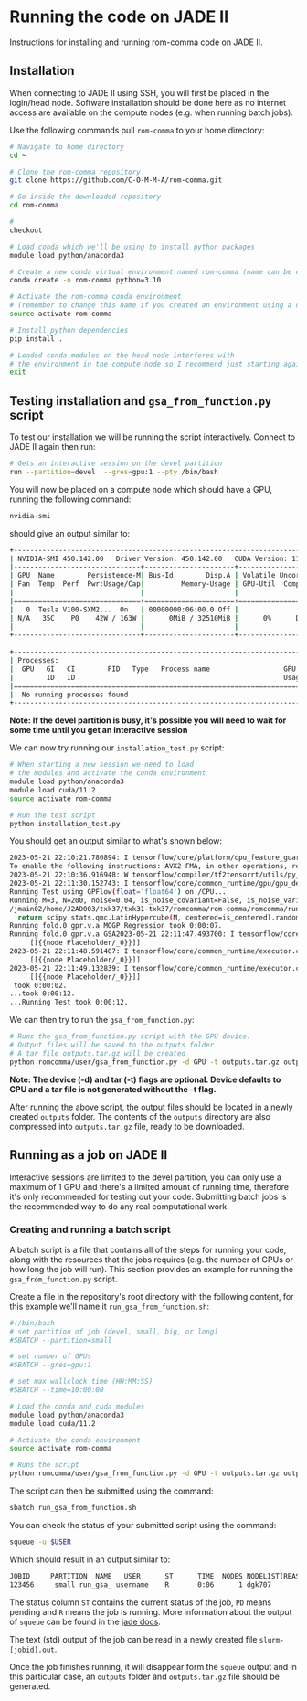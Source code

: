 # Running the code on JADE II

Instructions for installing and running rom-comma code on JADE II. 

## Installation

When connecting to JADE II using SSH, you will first be placed in the login/head node. Software installation should be done
here as no internet access are available on the compute nodes (e.g. when running batch jobs).

Use the following commands pull `rom-comma` to your home directory:

```bash
# Navigate to home directory
cd ~

# Clone the rom-comma repository
git clone https://github.com/C-O-M-M-A/rom-comma.git

# Go inside the downloaded repository
cd rom-comma

#  
checkout

# Load conda which we'll be using to install python packages
module load python/anaconda3

# Create a new conda virtual environment named rom-comma (name can be changed as you like) 
conda create -n rom-comma python=3.10

# Activate the rom-comma conda environment 
# (remember to change this name if you created an environment using a different name) 
source activate rom-comma

# Install python dependencies
pip install .

# Loaded conda modules on the head node interferes with 
# the environment in the compute node so I recommend just starting again from a fresh session
exit
```

## Testing installation and `gsa_from_function.py` script

To test our installation we will be running the script interactively. Connect to JADE II again then run:

```bash
# Gets an interactive session on the devel partition
run --partition=devel  --gres=gpu:1 --pty /bin/bash 
```

You will now be placed on a compute node which should have a GPU, running the following command:

```bash
nvidia-smi
```

should give an output similar to:

```bash    
+-----------------------------------------------------------------------------+
| NVIDIA-SMI 450.142.00   Driver Version: 450.142.00   CUDA Version: 11.0     |
|-------------------------------+----------------------+----------------------+
| GPU  Name        Persistence-M| Bus-Id        Disp.A | Volatile Uncorr. ECC |
| Fan  Temp  Perf  Pwr:Usage/Cap|         Memory-Usage | GPU-Util  Compute M. |
|                               |                      |               MIG M. |
|===============================+======================+======================|
|   0  Tesla V100-SXM2...  On   | 00000000:06:00.0 Off |                    0 |
| N/A   35C    P0    42W / 163W |      0MiB / 32510MiB |      0%      Default |
|                               |                      |                  N/A |
+-------------------------------+----------------------+----------------------+
                                                                               
+-----------------------------------------------------------------------------+
| Processes:                                                                  |
|  GPU   GI   CI        PID   Type   Process name                  GPU Memory |
|        ID   ID                                                   Usage      |
|=============================================================================|
|  No running processes found                                                 |
+-----------------------------------------------------------------------------+
```

**Note: If the devel partition is busy, it's possible you will need to wait for some time until you get an interactive session**

We can now try running our `installation_test.py` script:

```bash
# When starting a new session we need to load 
# the modules and activate the conda environment
module load python/anaconda3
module load cuda/11.2
source activate rom-comma

# Run the test script
python installation_test.py
```

You should get an output similar to what's shown below:

```bash
2023-05-21 22:10:21.780894: I tensorflow/core/platform/cpu_feature_guard.cc:182] This TensorFlow binary is optimized to use available CPU instructions in performance-critical operations.
To enable the following instructions: AVX2 FMA, in other operations, rebuild TensorFlow with the appropriate compiler flags.
2023-05-21 22:10:36.916948: W tensorflow/compiler/tf2tensorrt/utils/py_utils.cc:38] TF-TRT Warning: Could not find TensorRT
2023-05-21 22:11:30.152743: I tensorflow/core/common_runtime/gpu/gpu_device.cc:1635] Created device /job:localhost/replica:0/task:0/device:GPU:0 with 30935 MB memory:  -> device: 0, name: Tesla V100-SXM2-32GB-LS, pci bus id: 0000:06:00.0, compute capability: 7.0
Running Test using GPFlow(float='float64') on /CPU...
Running M=3, N=200, noise=0.04, is_noise_covariant=False, is_noise_variance_random=False, ext=0...
/jmain02/home/J2AD003/txk37/txk31-txk37/romcomma/rom-comma/romcomma/run/sample.py:52: UserWarning: 'centered' is deprecated and will be removed in SciPy 1.12. Please use 'scramble' instead. 'centered=True' corresponds to 'scramble=False'.
  return scipy.stats.qmc.LatinHypercube(M, centered=is_centered).random(N)
Running fold.0 gpr.v.a MOGP Regression took 0:00:07.
Running fold.0 gpr.v.a GSA2023-05-21 22:11:47.493700: I tensorflow/core/common_runtime/executor.cc:1197] [/device:CPU:0] (DEBUG INFO) Executor start aborting (this does not indicate an error and you can ignore this message): INVALID_ARGUMENT: You must feed a value for placeholder tensor 'Placeholder/_0' with dtype int32 and shape [3,2]
	 [[{{node Placeholder/_0}}]]
2023-05-21 22:11:48.591487: I tensorflow/core/common_runtime/executor.cc:1197] [/device:CPU:0] (DEBUG INFO) Executor start aborting (this does not indicate an error and you can ignore this message): INVALID_ARGUMENT: You must feed a value for placeholder tensor 'Placeholder/_0' with dtype int32 and shape [3,2]
	 [[{{node Placeholder/_0}}]]
2023-05-21 22:11:49.132839: I tensorflow/core/common_runtime/executor.cc:1197] [/device:CPU:0] (DEBUG INFO) Executor start aborting (this does not indicate an error and you can ignore this message): INVALID_ARGUMENT: You must feed a value for placeholder tensor 'Placeholder/_0' with dtype int32 and shape [3,2]
	 [[{{node Placeholder/_0}}]]
 took 0:00:02.
...took 0:00:12.
...Running Test took 0:00:12.
```

We can then try to run the `gsa_from_function.py`:

```bash
# Runs the gsa_from_function.py script with the GPU device. 
# Output files will be saved to the outputs folder
# A tar file outputs.tar.gz will be created
python romcomma/user/gsa_from_function.py -d GPU -t outputs.tar.gz outputs
```

**Note: The device (-d) and tar (-t) flags are optional. Device defaults to CPU and a tar file is not 
generated without the -t flag.**

After running the above script, the output files should be located in a newly created `outputs` folder. The contents
of the `outputs` directory are also compressed into `outputs.tar.gz` file, ready to be downloaded. 


## Running as a job on JADE II

Interactive sessions are limited to the devel partition, you can only use a maximum of 1 GPU and there's a 
limited amount of running time, therefore it's only recommended for testing out your code. 
Submitting batch jobs is the recommended way to do any real computational work. 

### Creating and running a batch script

A batch script is a file that contains all of the steps for running your code, along with the resources that the jobs requires 
(e.g. the number of GPUs or how long the job will run). This section provides an example for running the `gsa_from_function.py` script.

Create a file in the repository's root directory with the following content, for this example we'll name it `run_gsa_from_function.sh`:

```bash
#!/bin/bash
# set partition of job (devel, small, big, or long)
#SBATCH --partition=small

# set number of GPUs
#SBATCH --gres=gpu:1

# set max wallclock time (HH:MM:SS)
#SBATCH --time=10:00:00

# Load the conda and cuda modules 
module load python/anaconda3
module load cuda/11.2

# Activate the conda environment
source activate rom-comma

# Runs the script
python romcomma/user/gsa_from_function.py -d GPU -t outputs.tar.gz outputs
```

The script can then be submitted using the command:

```bash
sbatch run_gsa_from_function.sh
```

You can check the status of your submitted script using the command:

```bash
squeue -u $USER
```

Which should result in an output similar to:

```bash
JOBID     PARTITION  NAME   USER      ST      TIME  NODES NODELIST(REASON)
123456     small run_gsa_ username    R       0:06      1 dgk707
```

The status column `ST` contains the current status of the job, `PD` means pending and `R` means the job is running.
More information about the output of `squeue` can be found in the [jade docs](https://docs.jade.ac.uk/en/latest/jade/scheduler/index.html#monitoring-jobs-with-the-command-squeue).


The text (std) output of the job can be read in a newly created file `slurm-[jobid].out`.

Once the job finishes running, it will disappear form the `squeue` output and in this particular case, an `outputs` folder and `outputs.tar.gz` file should be generated.
